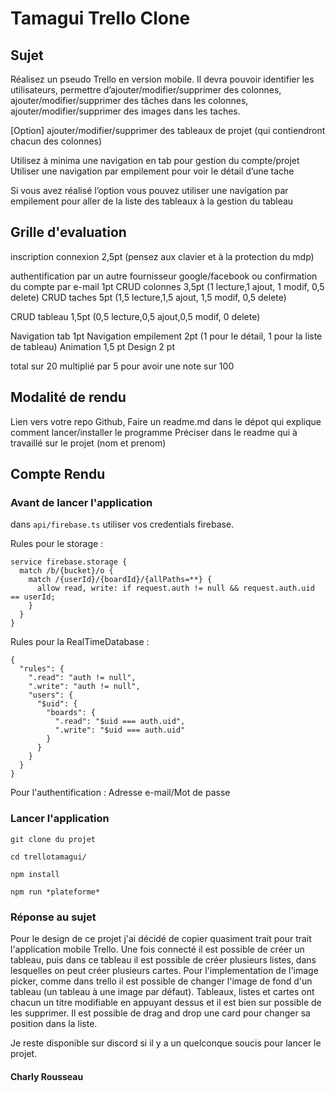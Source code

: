 # Tamagui Trello Clone

## Sujet
Réalisez un pseudo Trello en version mobile. 
Il devra pouvoir identifier les utilisateurs, 
permettre d’ajouter/modifier/supprimer des colonnes, 
ajouter/modifier/supprimer des tâches dans les colonnes, 
ajouter/modifier/supprimer des images dans les taches.

[Option] ajouter/modifier/supprimer des tableaux de projet (qui contiendront chacun des colonnes)

Utilisez à minima une navigation en tab pour gestion du compte/projet
Utiliser une navigation par empilement pour voir le détail d’une tache

Si vous avez réalisé l’option vous pouvez utiliser une navigation par empilement pour aller de la liste des tableaux à la gestion du tableau

## Grille d'evaluation

inscription connexion  2,5pt (pensez aux clavier et à la protection du mdp)

authentification par un autre fournisseur google/facebook ou confirmation du compte par e-mail 1pt
CRUD colonnes 3,5pt (1 lecture,1 ajout, 1 modif, 0,5 delete)
CRUD taches 5pt (1,5 lecture,1,5 ajout, 1,5 modif, 0,5 delete)

CRUD tableau 1,5pt (0,5 lecture,0,5 ajout,0,5 modif, 0 delete)

Navigation tab 1pt
Navigation empilement 2pt (1 pour le détail, 1 pour la liste de tableau)
Animation 1,5 pt
Design 2 pt

total sur 20 multiplié par 5 pour avoir une note sur 100

## Modalité de rendu

Lien vers votre repo Github, 
Faire un readme.md dans le dépot qui explique comment lancer/installer le programme
Préciser dans le readme qui à travaillé sur le projet (nom et prenom)

## Compte Rendu

### Avant de lancer l'application

dans ```api/firebase.ts``` utiliser vos credentials firebase.

Rules pour le storage : 

```
service firebase.storage {
  match /b/{bucket}/o {
    match /{userId}/{boardId}/{allPaths=**} {
      allow read, write: if request.auth != null && request.auth.uid == userId;
    }
  }
}
```

Rules pour la RealTimeDatabase : 

```
{
  "rules": {
    ".read": "auth != null",
    ".write": "auth != null",
    "users": {
      "$uid": {
        "boards": {
          ".read": "$uid === auth.uid",
          ".write": "$uid === auth.uid"
        }
      }
    }
  }
}
```

Pour l'authentification :  Adresse e-mail/Mot de passe

### Lancer l'application

``` git clone du projet ```

``` cd trellotamagui/ ```

``` npm install ```

``` npm run *plateforme* ```

### Réponse au sujet

Pour le design de ce projet j'ai décidé de copier quasiment trait pour trait l'application mobile Trello.
Une fois connecté il est possible de créer un tableau, puis dans ce tableau il est possible de créer plusieurs listes, dans lesquelles on peut créer plusieurs cartes.
Pour l'implementation de l'image picker, comme dans trello il est possible de changer l'image de fond d'un tableau (un tableau à une image par défaut).
Tableaux, listes et cartes ont chacun un titre modifiable en appuyant dessus et il est bien sur possible de les supprimer.
Il est possible de drag and drop une card pour changer sa position dans la liste.

Je reste disponible sur discord si il y a un quelconque soucis pour lancer le projet.

#### Charly Rousseau
